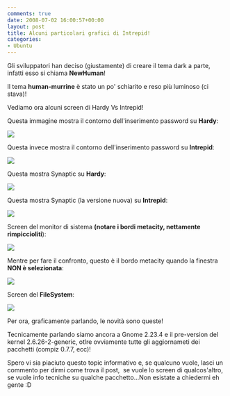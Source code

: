 ```yaml
---
comments: true
date: 2008-07-02 16:00:57+00:00
layout: post
title: Alcuni particolari grafici di Intrepid!
categories:
- Ubuntu
---
```


Gli sviluppatori han deciso (giustamente) di creare il tema dark a parte, infatti esso si chiama **NewHuman**!

Il tema **human-murrine** è stato un po' schiarito e reso più luminoso (ci stava)!

Vediamo ora alcuni screen di Hardy Vs Intrepid!

Questa immagine mostra il contorno dell'inserimento password su **Hardy**:

[![](http://www.allfreeportal.com/imghost/thumbs/369165contorni-hardy.png)](http://www.allfreeportal.com/imghost/viewer.php?id=369165contorni-hardy.png)

Questa invece mostra il contorno dell'inserimento password su **Intrepid**:

[![](http://www.allfreeportal.com/imghost/thumbs/701673contorni-intrepid.png)](http://www.allfreeportal.com/imghost/viewer.php?id=701673contorni-intrepid.png)

Questa mostra Synaptic su **Hardy**:

[![](http://www.allfreeportal.com/imghost/thumbs/845597synaptic-hardy.png)](http://www.allfreeportal.com/imghost/viewer.php?id=845597synaptic-hardy.png)

Questa mostra Synaptic (la versione nuova) su **Intrepid**:

[![](http://www.allfreeportal.com/imghost/thumbs/539095synaptic-intrepid.png)](http://www.allfreeportal.com/imghost/viewer.php?id=539095synaptic-intrepid.png)

Screen del monitor di sistema **(notare i bordi metacity, nettamente rimpiccioliti**):

[![](http://www.allfreeportal.com/imghost/thumbs/96716newhuman2.png)](http://www.allfreeportal.com/imghost/viewer.php?id=96716newhuman2.png)

Mentre per fare il confronto, questo è il bordo metacity quando la finestra **NON è selezionata**:

[![](http://www.allfreeportal.com/imghost/thumbs/581291newhuman2-nonselez.png)](http://www.allfreeportal.com/imghost/viewer.php?id=581291newhuman2-nonselez.png)

Screen del **FileSystem**:

[![](http://www.allfreeportal.com/imghost/thumbs/725020newhuman3.png)](http://www.allfreeportal.com/imghost/viewer.php?id=725020newhuman3.png)

Per ora, graficamente parlando, le novità sono queste!

Tecnicamente parlando siamo ancora a Gnome 2.23.4 e il pre-version del kernel 2.6.26-2-generic, otlre ovviamente tutte gli aggiornameti dei pacchetti (compiz 0.7.7, ecc)!

Spero vi sia piaciuto questo topic informativo e, se qualcuno vuole, lasci un commento per dirmi come trova il post,  se vuole lo screen di qualcos'altro, se vuole info tecniche su qualche pacchetto...Non esistate a chiedermi eh gente :D
